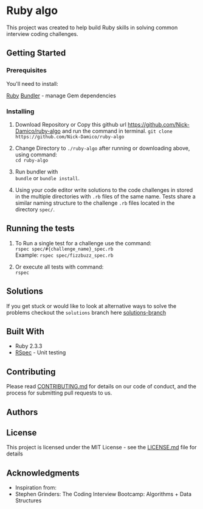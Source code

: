 # Ruby algo

This project was created to help build Ruby skills in solving common interview
coding challenges.

## Getting Started

### Prerequisites

You'll need to install:

[Ruby](https://www.ruby-lang.org/en/)
[Bundler](https://bundler.io/) - manage Gem dependencies

### Installing

1. Download Repository or Copy this github url https://github.com/Nick-Damico/ruby-algo
 and run the command in terminal.
 `git clone https://github.com/Nick-Damico/ruby-algo`

2. Change Directory to `./ruby-algo` after running or downloading above,<br/>
   using command:<br/>
   `cd ruby-algo`

3. Run bundler with<br/>
`bundle` or `bundle install`.

4. Using your code editor write solutions to the code challenges in stored in the
multiple directories with `.rb` files of the same name. Tests share a similar naming
structure to the challenge `.rb` files located in the directory `spec/`.

## Running the tests

1. To Run a single test for a challenge use the command:
<br/>`rspec spec/#{challenge_name}_spec.rb`
<br/>Example: `rspec spec/fizzbuzz_spec.rb`

2. Or execute all tests with command:
<br/>`rspec`

## Solutions

If you get stuck or would like to look at alternative ways to solve the problems
checkout the `solutions` branch here [solutions-branch](https://github.com/Nick-Damico/ruby-algo/tree/solution)

## Built With
* Ruby 2.3.3
* [RSpec](https://github.com/rspec/rspec) - Unit testing

## Contributing

Please read [CONTRIBUTING.md]() for details on our code of conduct, and the process for submitting pull requests to us.

## Authors

## License

This project is licensed under the MIT License - see the [LICENSE.md](LICENSE.md) file for details

## Acknowledgments
* Inspiration from:
* Stephen Grinders: The Coding Interview Bootcamp: Algorithms + Data Structures
